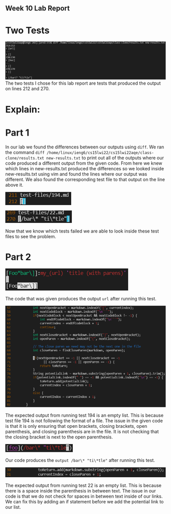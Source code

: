 ## Week 10 Lab Report

# Two Tests

![Two different output tests](Line212and270.PNG)
The two tests I chose for this lab report are tests that produced the output on lines 212 and 270. 

# Explain:
# Part 1
In our lab we found the differences between our outputs using `diff`. We ran the command `diff /home/linux/ieng6/cs15lwi22/cs15lwi22aqe/class-clone/results.txt new-results.txt`
to print out all of the outputs where our code produced a different output from the given code. From here we knew which lines in new-results.txt produced the differences so we
looked inside new-results.txt using vim and found the lines where our output was different. We also found the corresponding test file to that output on the line above it.

![Line 212](Line212Test.PNG)

![Line 270](Line270Test.PNG)

Now that we know which tests failed we are able to look inside these test files to see the problem.

# Part 2

![Test 194](Test194.PNG)

The code that was given produces the output `url` after running this test.

![Given Code's Issue To Fix](194ProblemWithLineNumber.PNG)

The expected output from running test 194 is an empty list. This is because test file 194 is not following the format of a file. The issue in the given code is that it is only
ensuring that open brackets, closing brackets, open parenthesis, and closing parenthesis are in the file. It is not checking that the closing bracket is next to the open
parenthesis.

![Test 22](Test22.PNG)

Our code produces the `output /bar\* "ti\*tle"` after running this test.

![Our Code's Issue To Fix](22ProblemWithLineNumber.PNG)

The expected output from running test 22 is an empty list. This is because there is a space inside the parenthesis in between text. The issue in our code is that we do not check
for spaces in between text inside of our links. We can fix this by adding an if statement before we add the potential link to our list.
